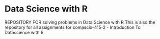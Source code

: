 # Data Science with R
REPOSITORY FOR solving problems in Data Science with R
This is also the repository for all assignments for compscix-415-2 - Introduction To Datascience with R
